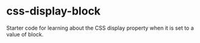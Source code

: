 # css-display-block

Starter code for learning about the CSS display property when it is set to a value of block.
